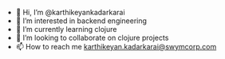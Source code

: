- 👋 Hi, I’m @karthikeyankadarkarai
- 👀 I’m interested in backend engineering
- 🌱 I’m currently learning clojure
- 💞️ I’m looking to collaborate on clojure projects
- 📫 How to reach me karthikeyan.kadarkarai@swymcorp.com
